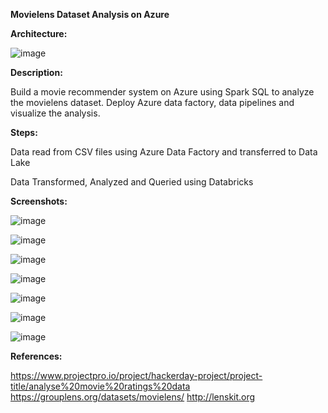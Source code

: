 **Movielens Dataset Analysis on Azure**


**Architecture:**

![image](https://github.com/fatihsomer/Azure/assets/40704702/9352b403-8fe1-4bac-9722-f2310660d089)


**Description:**

Build a movie recommender system on Azure using Spark SQL to analyze the movielens dataset.
Deploy Azure data factory, data pipelines and visualize the analysis.


**Steps:**

Data read from CSV files using Azure Data Factory and transferred to Data Lake

Data Transformed, Analyzed and Queried using Databricks


**Screenshots:**

![image](https://github.com/fatihsomer/Azure/assets/40704702/c3d983fe-efe3-40f5-924f-88b57d6f5e74)

![image](https://github.com/fatihsomer/Azure/assets/40704702/d16f1a22-2cd4-4c73-ab03-bf72a9c6e621)

![image](https://github.com/fatihsomer/Azure/assets/40704702/f68fc80d-fb37-4f2e-8283-651e7cef2e19)

![image](https://github.com/fatihsomer/Azure/assets/40704702/16ffa192-cb54-48a6-a626-34271c2d206b)

![image](https://github.com/fatihsomer/Azure/assets/40704702/b16461cf-0af7-473d-8fd4-8129d055d15d)

![image](https://github.com/fatihsomer/Azure/assets/40704702/aedfa6d1-684e-4b2f-96ac-0d654e133132)

![image](https://github.com/fatihsomer/Azure/assets/40704702/2683d23e-4a3a-44ab-9a49-64f42228919f)


**References:**

https://www.projectpro.io/project/hackerday-project/project-title/analyse%20movie%20ratings%20data
https://grouplens.org/datasets/movielens/
http://lenskit.org
